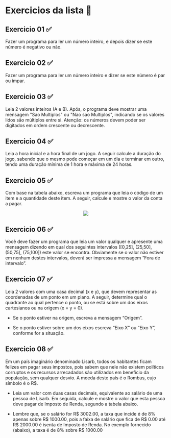 
# Exercicios da lista 📝

## Exercicio 01 ✅

Fazer um programa para ler um número inteiro, e depois dizer se este número é negativo ou não.

## Exercicio 02 ✅

Fazer um programa para ler um número inteiro e dizer se este número é par ou ímpar.

## Exercicio 03 ✅

Leia 2 valores inteiros (A e B). Após, o programa deve mostrar uma mensagem "Sao Multiplos" ou "Nao sao Multiplos", indicando se os valores lidos são múltiplos entre si. Atenção: os números devem poder ser digitados em ordem crescente ou decrescente.

## Exercicio 04 ✅

Leia a hora inicial e a hora final de um jogo. A seguir calcule a duração do jogo, sabendo que o mesmo pode começar em um dia e terminar em outro, tendo uma duração mínima de 1 hora e máxima de 24 horas.

## Exercicio 05 ✅

Com base na tabela abaixo, escreva um programa que leia o código de um item e a quantidade deste item. A seguir, calcule e mostre o valor da conta a pagar.

<div align="center">
   <img src="https://github.com/guifterra/Curso-da-Udemy-Java-POO/assets/147010055/0f280e0b-abd8-488a-99c4-5a213d3dd577" />
</div>

## Exercicio 06 ✅

Você deve fazer um programa que leia um valor qualquer e apresente uma mensagem dizendo em qual dos seguintes intervalos ([0,25], (25,50], (50,75], (75,100]) este valor se encontra. Obviamente se o valor não estiver em nenhum destes intervalos, deverá ser impressa a mensagem “Fora de intervalo”.

## Exercicio 07 ✅

Leia 2 valores com uma casa decimal (x e y), que devem representar as coordenadas de um ponto em um plano. A seguir, determine qual o quadrante ao qual pertence o ponto, ou se está sobre um dos eixos cartesianos ou na origem (x = y = 0).
 + Se o ponto estiver na origem, escreva a mensagem “Origem”.

 + Se o ponto estiver sobre um dos eixos escreva “Eixo X” ou “Eixo Y”, conforme for a situação.

## Exercicio 08 ✅

Em um país imaginário denominado Lisarb, todos os habitantes ficam felizes em pagar seus impostos, pois sabem que nele não existem políticos corruptos e os recursos arrecadados são utilizados em benefício da população, sem qualquer desvio. A moeda deste país é o Rombus, cujo símbolo é o R$.

 + Leia um valor com duas casas decimais, equivalente ao salário de uma pessoa de Lisarb. Em seguida, calcule e mostre o valor que esta pessoa deve pagar de Imposto de Renda, segundo a tabela abaixo.

 + Lembre que, se o salário for R$ 3002.00, a taxa que incide é de 8% apenas sobre R$ 1000.00, pois a faixa de salário que fica de R$ 0.00 até R$ 2000.00 é isenta de Imposto de Renda. No exemplo fornecido (abaixo), a taxa é de 8% sobre R$ 1000.00

